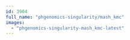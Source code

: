 ```yaml
---
id: 3904
full_name: "phgenomics-singularity/mash_kmc"
images: 
  - "phgenomics-singularity-mash_kmc-latest"
---
```

